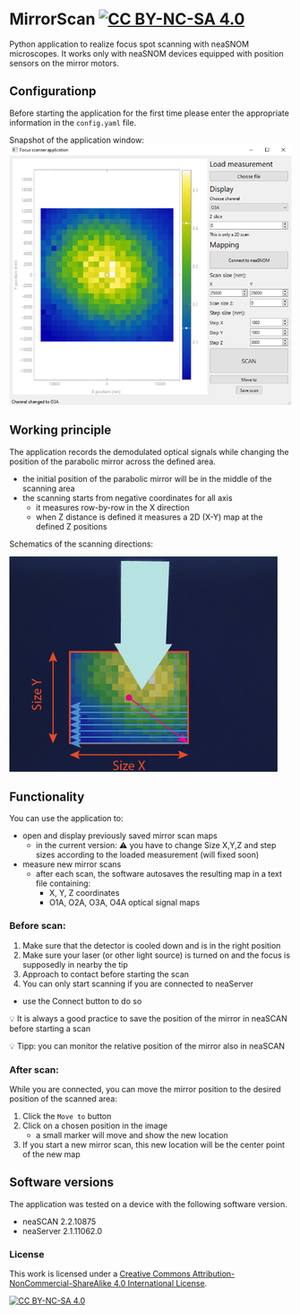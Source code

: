 # MirrorScan [![CC BY-NC-SA 4.0][cc-by-nc-sa-shield]][cc-by-nc-sa]
Python application to realize focus spot scanning with neaSNOM microscopes.
It works only with neaSNOM devices equipped with position sensors on the mirror motors.

## Configurationp

Before starting the application for the first time please enter the appropriate information in the `config.yaml` file.

Snapshot of the application window:
![app_screenshot](/images/app_screenshot.png)

## Working principle
The application records the demodulated optical signals while changing the position of the parabolic mirror across the defined area.
- the initial position of the parabolic mirror will be in the middle of the scanning area
- the scanning starts from negative coordinates for all axis
  - it measures row-by-row in the X direction 
  - when Z distance is defined it measures a 2D (X-Y) map at the defined Z positions

Schematics of the scanning directions:

![scanning](/images/scanning_schematics.png)

## Functionality
You can use the application to:
- open and display previously saved mirror scan maps
  - in the current version: :warning: you have to change Size X,Y,Z and step sizes according to the loaded measurement (will fixed soon)
- measure new mirror scans
  - after each scan, the software autosaves the resulting map in a text file containing:
    - X, Y, Z coordinates
    - O1A, O2A, O3A, O4A optical signal maps

### Before scan:
1. Make sure that the detector is cooled down and is in the right position
2. Make sure your laser (or other light source) is turned on and the focus is supposedly in nearby the tip
3. Approach to contact before starting the scan
4. You can only start scanning if you are connected to neaServer
  - use the Connect button to do so

:bulb: It is always a good practice to save the position of the mirror in neaSCAN before starting a scan

:bulb: Tipp: you can monitor the relative position of the mirror also in neaSCAN

### After scan:
While you are connected, you can move the mirror position to the desired position of the scanned area:
1. Click the `Move to` button
2. Click on a chosen position in the image
   - a small marker will move and show the new location
3. If you start a new mirror scan, this new location will be the center point of the new map
  
## Software versions
The application was tested on a device with the following software version.
- neaSCAN 2.2.10875
- neaServer 2.1.11062.0

### License

This work is licensed under a
[Creative Commons Attribution-NonCommercial-ShareAlike 4.0 International License][cc-by-nc-sa].

[![CC BY-NC-SA 4.0][cc-by-nc-sa-image]][cc-by-nc-sa]

[cc-by-nc-sa]: http://creativecommons.org/licenses/by-nc-sa/4.0/
[cc-by-nc-sa-image]: https://licensebuttons.net/l/by-nc-sa/4.0/88x31.png
[cc-by-nc-sa-shield]: https://img.shields.io/badge/License-CC%20BY--NC--SA%204.0-lightgrey.svg
